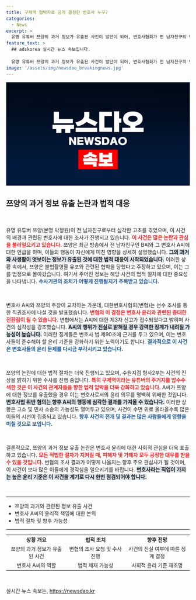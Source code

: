 ```yaml
---
title: 구제역 협박자료 공개 결정한 변호사 누구?
categories:
  - News
excerpt: >
  유명 유튜버 쯔양의 과거 정보가 유출된 사건이 발단이 되어, 변호사협회가 전 남자친구의 변호사 A씨에 대한 조사에 나섰다. 의혹이 사실이라면 중징계가 불가피하다. 쯔양은 사생활을 유출한 것으로 지목된 A씨와의 법적 공방에 휘말렸다.
feature_text: >
  ## adskorea 실시간 뉴스 속보입니다.

  유명 유튜버 쯔양의 과거 정보가 유출된 사건이 발단이 되어, 변호사협회가 전 남자친구의 변호사 A씨에 대한 조사에 나섰다. 의혹이 사실이라면 중징계가 불가피하다. 쯔양은 사생활을 유출한 것으로 지목된 A씨와의 법적 공방에 휘말렸다.
image: '/assets/img/newsdao_breakingnews.jpg'
---
```


<p><img src="/assets/img/newsdao_breakingnews.jpg" alt="adskorea 속보" /></p>

<h2 data-ke-size="size26">쯔양의 과거 정보 유출 논란과 법적 대응</h2>

<p data-ke-size="size16">&nbsp;</p>

<p>유명 유튜버 쯔양(본명 박정원)이 전 남자친구로부터 심각한 고초를 겪었으며, 이 사건의 배경과 관련된 변호사에 대한 조사가 진행되고 있습니다. <b><span style="color: #ee2323;">이 사건은 많은 논란과 관심을 불러일으키고 있습니다.</span></b> 쯔양은 최근 방송에서 전 남자친구인 B씨와 그 변호사 A씨에 대한 언급을 하며, 이들의 행동이 자신에게 미친 영향을 상세히 설명했습니다. <b><span style="background-color: #21538527;">그의 과거와 사생활이 엿보이는 정보가 유출된 것에 대한 법적 대응이 시작되었습니다.</span></b> 이러한 상황 속에서, 쯔양은 불법촬영물 유포와 관련된 협박을 당했다고 주장하고 있으며, 이는 그를 법정으로 몰아갔습니다. 여기서 주어진 정보는 해당 사건의 법적 절차에 대한 중요성을 나타냅니다. <b><span style="color: #1a5490;">수사기관의 조치가 어떻게 진행될지가 주목받고 있습니다.</span></b></p>

<p data-ke-size="size16">&nbsp;</p>

<p>변호사 A씨와 쯔양의 주장이 교차하는 가운데, 대한변호사협회(변협)는 선수 조사를 통한 직권조사에 나설 것을 발표했습니다. <b><span style="color: #ee2323;">변협의 이 결정은 변호사 윤리와 관련된 중대한 전환점이 될 수 있습니다.</span></b> 변협에서는 A씨에 대한 제3자 신고가 접수되었다고 밝히며 사건의 심각성을 강조했습니다. <b><span style="background-color: #21538527;">A씨의 행위가 진실로 밝혀질 경우 강력한 징계가 내려질 가능성이 높습니다.</span></b> 이러한 징계들은 변호사 법 제90조에 근거를 두고 있으며, 이는 변호사들이 준수해야 할 윤리 기준을 강화하기 위한 노력이기도 합니다. <b><span style="color: #1a5490;">결과적으로 이 사건은 변호사들의 윤리 문제를 다시금 부각시키고 있습니다.</span></b></p>

<p data-ke-size="size16">&nbsp;</p>

<p>쯔양의 논란에 대한 법적 절차는 더욱 진행되고 있으며, 수원지검 형사2부는 사건의 진상을 밝히기 위한 수사를 진행 중입니다. <b><span style="color: #ee2323;">특히 구제역이라는 유튜버의 주거지를 압수수색한 것은 이 사건의 관계자들을 향한 법적 압박을 더욱 강화하고 있습니다.</span></b> A씨가 쯔양에 대한 정보를 유출했을 경우 이는 변호사로서의 윤리 의무를 명백히 위배한 것입니다. <b><span style="background-color: #21538527;">변호사법 위반 혐의는 향후 A씨의 행동에 심각한 결과를 가져올 수 있습니다.</span></b> 이러한 상황은 고소 및 민사 소송의 가능성도 열어두고 있으며, 사건이 수면 위로 올라올수록 많은 이들의 시선이 집중되고 있습니다. <b><span style="color: #1a5490;">향후 사건의 전개 및 결과는 많은 사람들에게 영향을 미칠 것으로 보입니다.</span></b></p>

<p data-ke-size="size16">&nbsp;</p>

<p>결론적으로, 쯔양의 과거 정보 유출 논란은 변호사 윤리에 대한 사회적 관심을 더욱 표출하고 있습니다. <b><span style="color: #ee2323;">모든 적법한 절차가 지켜질 때, 피해자 및 가해자 모두 공정한 대우를 받을 수 있을 것입니다.</span></b> 변협의 조사 결과가 어떻게 나올지는 향후 주요 관심사가 될 것이며, 이 사건이 보다 많은 이들에게 경각심을 일으키기를 바랍니다. <b><span style="background-color: #21538527;">변호사라는 직업이 가지는 높은 윤리 기준은 이 사건을 계기로 다시 한번 점검되어야 합니다.</span></b></p>

<p data-ke-size="size16">&nbsp;</p>

<hr>

<ul>
<li>쯔양의 과거와 관련된 정보 유출 사건</li>
<li>변호사 A씨의 윤리적 책임에 대한 논의</li>
<li>법적 절차 및 향후 가능성</li>
</ul>

<hr>

<table style="width: 100%;">
<tr>
<td style="text-align: center; height: 17px;"><b>상황 개요</b></td>
<td style="text-align: center; height: 17px;"><b>법적 조치</b></td>
<td style="text-align: center; height: 17px;"><b>향후 전망</b></td>
</tr>
<tr>
<td style="text-align: center; height: 17px;">쯔양의 과거 정보가 유출된 사건</td>
<td style="text-align: center; height: 17px;">변협의 조사 요청 및 수사 진행</td>
<td style="text-align: center; height: 17px;">사건의 진실 여부에 따른 징계 결정</td>
</tr>
<tr>
<td style="text-align: center; height: 17px;">변호사 A씨의 역할</td>
<td style="text-align: center; height: 17px;">법적 제재 가능성</td>
<td style="text-align: center; height: 17px;">사회적 윤리 기준 재조명</td>
</tr>
</table>

<p data-ke-size="size16">&nbsp;</p>
실시간 뉴스 속보는, <a href="https://newsdao.kr" rel="dofollow">https://newsdao.kr</a>


